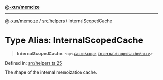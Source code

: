 [**@-xun/memoize**](../../../README.md)

***

[@-xun/memoize](../../../README.md) / [src/helpers](../README.md) / InternalScopedCache

# Type Alias: InternalScopedCache

> **InternalScopedCache**: `Map`\<[`CacheScope`](CacheScope.md), [`InternalScopedCacheEntry`](InternalScopedCacheEntry.md)\>

Defined in: [src/helpers.ts:25](https://github.com/Xunnamius/memoize/blob/b613141c2f7a96de00eb98581585a2d2f68dc2ab/src/helpers.ts#L25)

The shape of the internal memoization cache.
